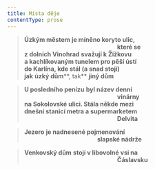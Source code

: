 ```yaml
---
title: Místa děje
contentType: prose
---
```


> **Úzkým městem** **je míněno koryto ulic,  
>                                                                  které se  
> z dolních Vinohrad svažují k Žižkovu  
> a kachlíkovaným tunelem pro pěší ústí  
> do Karlína, kde stál (a snad stojí)  
> jak** **úzký dům****, tak** **jiný dům**

> **U posledního penízu** **byl název denní  
>                                                                  vinárny  
> na Sokolovské ulici. Stála někde mezi  
> dnešní stanicí metra a supermarketem  
>                                                                  Delvita**

> **Jezero** **je nadnesené pojmenování  
>                                                    slapské nádrže**

> **Venkovský dům** **stojí v libovolné vsi na  
>                                                                  Čáslavsku**
